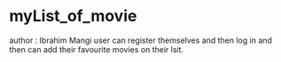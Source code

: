 # myList_of_movie
author : Ibrahim Mangi
user can register themselves and then log in and then can add their favourite movies on their lsit.
